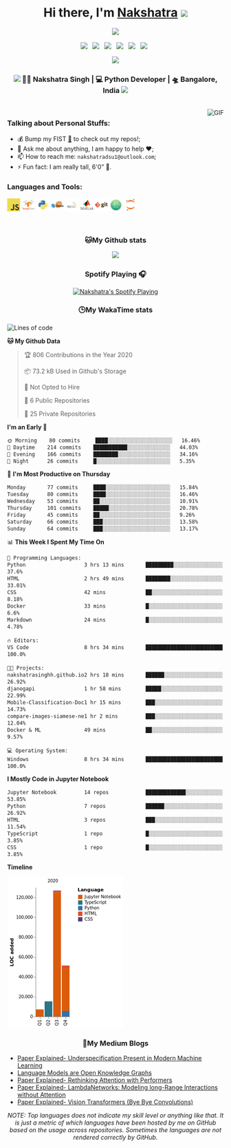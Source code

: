 <h1 align="center">
  Hi there, I'm <a href="https://nakshatrasinghh-io.vercel.app/">Nakshatra</a> <img src="https://media.giphy.com/media/hvRJCLFzcasrR4ia7z/giphy.gif" width="25px">
</h1>
<p align="center">
  <img src="https://pronoun.cyou/x/y?subject=He&object=Him&height=20"> 
</p>
<p align="center">
<a href="https://medium.com/@nakshatradsml"><img height="43" src="https://user-images.githubusercontent.com/53419293/101235833-e4e28200-36f1-11eb-9bce-8600d611c92b.png?raw=true"></a>&nbsp;&nbsp;
<a href="https://www.snapchat.com/add/nxkshxtrx.singh"><img height="43" src="https://user-images.githubusercontent.com/53419293/96713786-c41ed100-13be-11eb-9c21-f4d3b0c36220.png?raw=true"></a>&nbsp;&nbsp;
<a href="https://wa.link/8bt67v"><img height="43" src="https://user-images.githubusercontent.com/53419293/96714143-59ba6080-13bf-11eb-8f52-3123014be2da.png?raw=true"></a>&nbsp;&nbsp;
<a href="https://github.com/nakshatrasinghh"><img height="43" src="https://user-images.githubusercontent.com/53419293/96712562-f7606080-13bc-11eb-86dd-b91470be7b55.png?raw=true"></a>&nbsp;&nbsp;
<a href="https://www.buymeacoffee.com/nakshatrasinghh"><img height="43" src="https://user-images.githubusercontent.com/53419293/98197756-73c27a00-1f4d-11eb-82d8-cc5f7b613c93.jpg?raw=true"></a>&nbsp;&nbsp;
<a href="https://hub.docker.com/u/nakshatrasinghh"><img height="43" src="https://user-images.githubusercontent.com/53419293/101234679-7698c200-36e7-11eb-91b5-67f5030fb2d4.png?raw=true"></a>&nbsp;&nbsp;
</p>


<p align="center">
  <img src="https://komarev.com/ghpvc/?username=nakshatrasinghh&style=flat-square&label=Profile+Views&color=dc143c"> 
</p>

<h3 align="center">
  <img src="https://media.giphy.com/media/WUlplcMpOCEmTGBtBW/giphy.gif" width="30"> 🧔🏻 Nakshatra Singh | 💻 Python Developer | 🛸 Bangalore, India <img src="https://media.giphy.com/media/WUlplcMpOCEmTGBtBW/giphy.gif" width="30"></h3>
</h3>

<br />
<img align="right" height="275px" alt="GIF" src="https://user-images.githubusercontent.com/53419293/96843683-3a2d4180-146c-11eb-99bf-6914e7cd6ea1.PNG" />


### **Talking about Personal Stuffs:**
- 💰 Bump my FIST [👊](https://github.com/nakshatrasinghh?tab=repositories) to check out my repos!;
- 💬 Ask me about anything, I am happy to help ❤️;
- 📫 How to reach me: `nakshatradsu1@outlook.com`;
- ⚡ Fun fact: I am really tall, 6'0” 🥛.

### **Languages and Tools:**  
<code><img height="30" src="https://raw.githubusercontent.com/github/explore/80688e429a7d4ef2fca1e82350fe8e3517d3494d/topics/javascript/javascript.png"></code>
<code><img height="30" src="https://raw.githubusercontent.com/github/explore/80688e429a7d4ef2fca1e82350fe8e3517d3494d/topics/tensorflow/tensorflow.png"></code>
<code><img height="30" src="https://raw.githubusercontent.com/github/explore/80688e429a7d4ef2fca1e82350fe8e3517d3494d/topics/python/python.png"></code>
<code><img height="30" src="https://raw.githubusercontent.com/github/explore/80688e429a7d4ef2fca1e82350fe8e3517d3494d/topics/scikit-learn/scikit-learn.png"></code>
<code><img height="30" src="https://raw.githubusercontent.com/github/explore/80688e429a7d4ef2fca1e82350fe8e3517d3494d/topics/mysql/mysql.png"></code>
<code><img height="30" src="https://raw.githubusercontent.com/github/explore/80688e429a7d4ef2fca1e82350fe8e3517d3494d/topics/matlab/matlab.png"></code>
<code><img height="30" src="https://raw.githubusercontent.com/github/explore/80688e429a7d4ef2fca1e82350fe8e3517d3494d/topics/git/git.png"></code>
<code><img height="30" src="https://raw.githubusercontent.com/github/explore/80688e429a7d4ef2fca1e82350fe8e3517d3494d/topics/atom/atom.png"></code>
<code><img height="30" src="https://raw.githubusercontent.com/github/explore/80688e429a7d4ef2fca1e82350fe8e3517d3494d/topics/jupyter-notebook/jupyter-notebook.png"></code>

![]()
<h3 align="center" >
  🐱My Github stats
</h3>

<p align="center" >
<a href="https://github.com/nakshatrasinghh/github-readme-stats"> 
    <img  src="https://github-readme-stats-pvt.nakshatrasinghh.vercel.app/api?username=nakshatrasinghh&show_icons=true&theme=material-palenight&layout=compact&count_private=true"/>
  </a>
</p>

<h3 align="center">
  Spotify Playing 🎧
</h3>

<p align="center">
<a href="https://open.spotify.com/user/hg1zipyjy8g3f39jptl6ku9pa">
    <img src="https://novatorem.nakshatrasinghh.vercel.app/api/spotify-playing" alt="Nakshatra's Spotify Playing" width="380" />
  </a>
</p>

<h3 align="center" >
  🕒My WakaTime stats
</h3>

<!--START_SECTION:waka-->
![Lines of code](https://img.shields.io/badge/From%20Hello%20World%20I%27ve%20Written-416968%20lines%20of%20code-blue)

**🐱 My Github Data** 

> 🏆 806 Contributions in the Year 2020
 > 
> 📦 73.2 kB Used in Github's Storage 
 > 
> 🚫 Not Opted to Hire
 > 
> 📜 6 Public Repositories 
 > 
> 🔑 25 Private Repositories  

**I'm an Early 🐤** 

```text
🌞 Morning    80 commits     ████░░░░░░░░░░░░░░░░░░░░░   16.46% 
🌆 Daytime    214 commits    ███████████░░░░░░░░░░░░░░   44.03% 
🌃 Evening    166 commits    ████████░░░░░░░░░░░░░░░░░   34.16% 
🌙 Night      26 commits     █░░░░░░░░░░░░░░░░░░░░░░░░   5.35%

```
📅 **I'm Most Productive on Thursday** 

```text
Monday       77 commits     ████░░░░░░░░░░░░░░░░░░░░░   15.84% 
Tuesday      80 commits     ████░░░░░░░░░░░░░░░░░░░░░   16.46% 
Wednesday    53 commits     ██░░░░░░░░░░░░░░░░░░░░░░░   10.91% 
Thursday     101 commits    █████░░░░░░░░░░░░░░░░░░░░   20.78% 
Friday       45 commits     ██░░░░░░░░░░░░░░░░░░░░░░░   9.26% 
Saturday     66 commits     ███░░░░░░░░░░░░░░░░░░░░░░   13.58% 
Sunday       64 commits     ███░░░░░░░░░░░░░░░░░░░░░░   13.17%

```


📊 **This Week I Spent My Time On** 

```text
💬 Programming Languages: 
Python                   3 hrs 13 mins       █████████░░░░░░░░░░░░░░░░   37.6% 
HTML                     2 hrs 49 mins       ████████░░░░░░░░░░░░░░░░░   33.01% 
CSS                      42 mins             ██░░░░░░░░░░░░░░░░░░░░░░░   8.18% 
Docker                   33 mins             █░░░░░░░░░░░░░░░░░░░░░░░░   6.6% 
Markdown                 24 mins             █░░░░░░░░░░░░░░░░░░░░░░░░   4.78%

🔥 Editors: 
VS Code                  8 hrs 34 mins       █████████████████████████   100.0%

🐱‍💻 Projects: 
nakshatrasinghh.github.io2 hrs 18 mins       ██████░░░░░░░░░░░░░░░░░░░   26.92% 
djanogapi                1 hr 58 mins        █████░░░░░░░░░░░░░░░░░░░░   22.99% 
Mobile-Classification-Doc1 hr 15 mins        ███░░░░░░░░░░░░░░░░░░░░░░   14.73% 
compare-images-siamese-ne1 hr 2 mins         ███░░░░░░░░░░░░░░░░░░░░░░   12.04% 
Docker & ML              49 mins             ██░░░░░░░░░░░░░░░░░░░░░░░   9.57%

💻 Operating System: 
Windows                  8 hrs 34 mins       █████████████████████████   100.0%

```

**I Mostly Code in Jupyter Notebook** 

```text
Jupyter Notebook         14 repos            █████████████░░░░░░░░░░░░   53.85% 
Python                   7 repos             ██████░░░░░░░░░░░░░░░░░░░   26.92% 
HTML                     3 repos             ███░░░░░░░░░░░░░░░░░░░░░░   11.54% 
TypeScript               1 repo              █░░░░░░░░░░░░░░░░░░░░░░░░   3.85% 
CSS                      1 repo              █░░░░░░░░░░░░░░░░░░░░░░░░   3.85%

```


**Timeline**

![Chart not found](https://raw.githubusercontent.com/nakshatrasinghh/nakshatrasinghh/master/charts/bar_graph.png) 


<!--END_SECTION:waka-->

<h3 align="center" >
  📝My Medium Blogs
</h3>

<!-- BLOG-POST-LIST:START -->
- [Paper Explained- Underspecification Present in Modern Machine Learning](https://medium.com/@nakshatradsml/paper-explained-underspecification-present-in-modern-machine-learning-2cd59ab09560?source=rss-b0b1443ab97e------2)
- [Language Models are Open Knowledge Graphs](https://medium.com/analytics-vidhya/language-models-are-open-knowledge-graphs-17a7284ff91a?source=rss-b0b1443ab97e------2)
- [Paper Explained- Rethinking Attention with Performers](https://medium.com/analytics-vidhya/paper-explained-rethinking-attention-with-performers-b207f4bf4bc5?source=rss-b0b1443ab97e------2)
- [Paper Explained- LambdaNetworks: Modeling long-Range Interactions without Attention](https://medium.com/analytics-vidhya/lambdanetworks-modeling-long-range-interactions-without-attention-337771f42b6f?source=rss-b0b1443ab97e------2)
- [Paper Explained- Vision Transformers (Bye Bye Convolutions)](https://medium.com/analytics-vidhya/vision-transformers-bye-bye-convolutions-e929d022e4ab?source=rss-b0b1443ab97e------2)
<!-- BLOG-POST-LIST:END -->

<p align="center">
  <em>NOTE: Top languages does not indicate my skill level or anything like that. It is just a metric of which languages have been hosted by me on GitHub based on the usage across repositories. Sometimes the languages are not rendered correctly by GitHub.</em>
</p>
